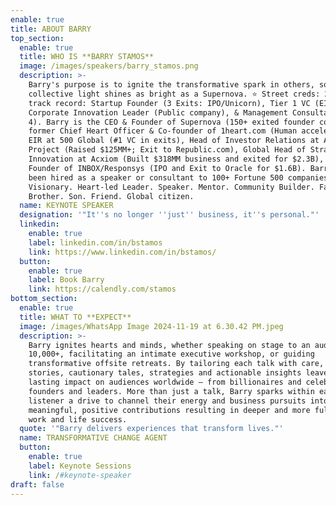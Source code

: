 ```yaml
---
enable: true
title: ABOUT BARRY
top_section:
  enable: true
  title: WHO IS **BARRY STAMOS**
  image: /images/speakers/barry_stamos.png
  description: >-
    Barry's purpose is to ignite the transformative spark in others, so our
    collective light shines as bright as a Supernova. ⭐️ Street creds: 25+ year
    track record: Startup Founder (3 Exits: IPO/Unicorn), Tier 1 VC (EIR),
    Corporate Innovation Leader (Public company), & Management Consultant (Big
    4). Barry is the CEO & Founder of Supernova (150+ exited founder community),
    former Chief Heart Officer & Co-founder of 1heart.com (Human accelerator),
    EIR at 500 Global (#1 VC in exits), Head of Investor Relations at Arora
    Project (Raised $125MM+; Exit to Republic.com), Global Head of Strategy &
    Innovation at Acxiom (Built $318MM business and exited for $2.3B), and
    Founder of INBOX/Responsys (IPO and Exit to Oracle for $1.6B). Barry has
    been hired as a speaker or consultant to 100+ Fortune 500 companies.
    Visionary. Heart-led Leader. Speaker. Mentor. Community Builder. Father.
    Brother. Son. Friend. Global citizen.
  name: KEYNOTE SPEAKER
  designation: '"It''s no longer ''just'' business, it''s personal."'
  linkedin:
    enable: true
    label: linkedin.com/in/bstamos
    link: https://www.linkedin.com/in/bstamos/
  button:
    enable: true
    label: Book Barry
    link: https://calendly.com/stamos
bottom_section:
  enable: true
  title: WHAT TO **EXPECT**
  image: /images/WhatsApp Image 2024-11-19 at 6.30.42 PM.jpeg
  description: >-
    Barry ignites hearts and minds, whether speaking on stage to an audience of
    10,000+, facilitating an intimate executive workshop, or guiding
    transformative offsite retreats. By tailoring each talk with care, his
    stories, cautionary tales, strategies and actionable insights leave a
    lasting impact on audiences worldwide — from billionaires and celebrities to
    founders and leaders. More than just a talk, Barry sparks within each
    listener a drive to channel their energy and business pursuits into
    meaningful, positive contributions resulting in deeper and more fulfilling
    work and life success.
  quote: '"Barry delivers experiences that transform lives."'
  name: TRANSFORMATIVE CHANGE AGENT
  button:
    enable: true
    label: Keynote Sessions
    link: /#keynote-speaker
draft: false
---
```

